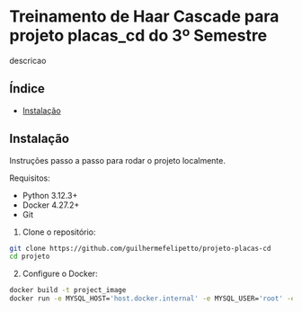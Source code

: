# Treinamento de Haar Cascade para projeto placas_cd do 3º Semestre

descricao

## Índice

- [Instalação](#instalação)

## Instalação

Instruções passo a passo para rodar o projeto localmente.

Requisitos:
- Python 3.12.3+
- Docker 4.27.2+ 
- Git

1.  Clone o repositório:
```bash
git clone https://github.com/guilhermefelipetto/projeto-placas-cd
cd projeto
```

2. Configure o Docker:
```bash
docker build -t project_image
docker run -e MYSQL_HOST='host.docker.internal' -e MYSQL_USER='root' -e MYSQL_PASSWORD='root' -e MYSQL_DB='banco_placas' -e TESSERACT_CMD='/usr/bin/tesseract' -e HAAR_MODEL_PATH='/app/cascade/cascade.xml' -e TEST_VIDEO_PATH='/app/video.MTS' -it --name bpkedu project_image_bash
```
